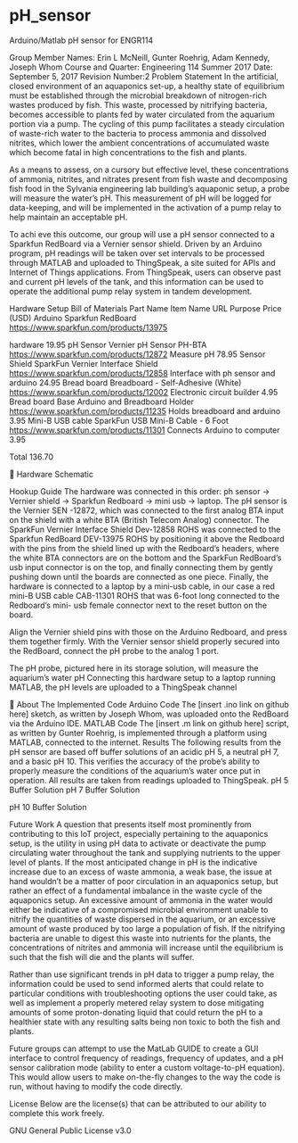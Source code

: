 # pH_sensor
Arduino/Matlab pH sensor for ENGR114

Group Member Names: Erin L McNeill, Gunter Roehrig, Adam Kennedy, Joseph Whom
Course and Quarter: Engineering 114 Summer 2017
Date: September 5, 2017
Revision Number:2
Problem Statement
In the artificial, closed environment of an aquaponics set-up, a healthy state of equilibrium must be established through the microbial breakdown of nitrogen-rich wastes produced by fish. This waste, processed by nitrifying bacteria, becomes accessible to plants fed by water circulated from the aquarium portion via a pump. The cycling of this pump facilitates a steady circulation of waste-rich water to the bacteria to process ammonia and dissolved nitrites, which lower the ambient concentrations of accumulated waste which become fatal in high concentrations to the fish and plants.

As a means to assess, on a cursory but effective level, these concentrations of ammonia, nitrites, and nitrates present from fish waste and decomposing fish food in the Sylvania engineering lab building’s aquaponic setup, a probe will measure the water’s pH. This measurement of pH will be logged for data-keeping, and will be implemented in the activation of a pump relay to help maintain an acceptable pH.

To achi	eve this outcome, our group will use a pH sensor connected to a Sparkfun RedBoard via a Vernier sensor shield. Driven by an Arduino program, pH readings will be taken over set intervals to be processed through MATLAB and uploaded to ThingSpeak, a site suited for APIs and Internet of Things applications. From ThingSpeak, users can observe past and current pH levels of the tank, and this information can be used to operate the additional pump relay system in tandem development.





Hardware Setup 
Bill of Materials
Part Name
Item Name
URL
Purpose
Price (USD)
Arduino
Sparkfun RedBoard
https://www.sparkfun.com/products/13975
 
hardware
19.95
pH Sensor
Vernier pH Sensor PH-BTA
https://www.sparkfun.com/products/12872
Measure pH
78.95
Sensor Shield
SparkFun Vernier Interface Shield
https://www.sparkfun.com/products/12858
Interface with ph sensor and arduino
24.95
Bread board
Breadboard - Self-Adhesive (White)
https://www.sparkfun.com/products/12002
Electronic circuit builder
4.95
Bread board Base
Arduino and Breadboard Holder
https://www.sparkfun.com/products/11235
Holds breadboard and arduino
 3.95
Mini-B USB cable
SparkFun USB Mini-B Cable - 6 Foot
https://www.sparkfun.com/products/11301
Connects Arduino to computer
3.95


Total
136.70
 


Hardware Schematic




 Hookup Guide
            The hardware was connected in this order: ph sensor -> Vernier shield -> Sparkfun Redboard -> mini usb -> laptop.   The pH sensor is the Vernier SEN -12872, which was connected to the first analog BTA input on the shield with a white BTA (British Telecom Analog) connector.  The SparkFun Vernier Interface Shield Dev-12858 ROHS was connected to the Sparkfun RedBoard DEV-13975 ROHS by positioning it above the Redboard with the pins from the shield lined up with the Redboard’s headers, where the white BTA connectors are on the bottom and the SparkFun RedBoard’s usb input connector is on the top, and finally connecting them by gently pushing down until the boards are connected as one piece.  Finally, the hardware is connected to a laptop by a mini-usb cable, in our case a red mini-B USB cable CAB-11301 ROHS that was 6-foot long connected to the Redboard’s mini- usb female connector next to the reset button on the board.




















 


Align the Vernier shield pins with those on the Arduino Redboard, and press them together firmly.
With the Vernier sensor shield properly secured into the RedBoard, connect the pH probe to the analog 1 port.


The pH probe, pictured here in its storage solution, will measure the aquarium’s water pH
Connecting this hardware setup to a laptop running MATLAB, the pH levels are uploaded to a ThingSpeak channel



About The Implemented Code
Arduino Code
The [insert .ino link on github here] sketch, as written by Joseph Whom, was uploaded onto the RedBoard via the Arduino IDE.
MATLAB Code
        The [insert .m link on github here] script, as written by Gunter Roehrig, is implemented through a platform using MATLAB, connected to the internet.
Results
The following results from the pH sensor are based off buffer solutions of an acidic pH 5, a neutral pH 7, and a basic pH 10. This verifies the accuracy of the probe’s ability to properly measure the conditions of the aquarium’s water once put in operation. All results are taken from readings uploaded to ThingSpeak.
pH 5 Buffer Solution
pH 7 Buffer Solution



pH 10 Buffer Solution

Future Work
A question that presents itself most prominently from contributing to this IoT project, especially pertaining to the aquaponics setup, is the utility in using pH data to activate or deactivate the pump circulating water throughout the tank and supplying nutrients to the upper level of plants. If the most anticipated change in pH is the indicative increase due to an excess of waste ammonia, a weak base, the issue at hand wouldn’t be a matter of poor circulation in an aquaponics setup, but rather an effect of a fundamental imbalance in the waste cycle of the aquaponics setup. An excessive amount of ammonia in the water would either be indicative of a compromised microbial environment unable to nitrify the quantities of waste dispersed in the aquarium, or an excessive amount of waste produced by too large a population of fish. If the nitrifying bacteria are unable to digest this waste into nutrients for the plants, the concentrations of nitrites and ammonia will increase until the equilibrium is such that the fish will die and the plants will suffer. 

Rather than use significant trends in pH data to trigger a pump relay, the information could be used to send informed alerts that could relate to particular conditions with troubleshooting options the user could take, as well as implement a properly metered relay system to dose mitigating amounts of some proton-donating liquid that could return the pH to a healthier state with any resulting salts being non toxic to both the fish and plants.

Future groups can attempt to use the MatLab GUIDE to create a GUI interface to control frequency of readings, frequency of updates, and a pH sensor calibration mode (ability to enter a custom voltage-to-pH equation). This would allow users to make on-the-fly changes to the way the code is run, without having to modify the code directly.



License
Below are the license(s) that can be attributed to our ability to complete this work freely.

GNU General Public License v3.0
